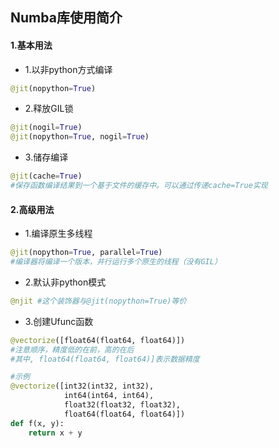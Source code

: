 ## Numba库使用简介

#### 1.基本用法

- 1.以非python方式编译

```python
@jit(nopython=True)
```

- 2.释放GIL锁

```python
@jit(nogil=True)
@jit(nopython=True, nogil=True)
```

- 3.储存编译

```python
@jit(cache=True)
#保存函数编译结果到一个基于文件的缓存中。可以通过传递cache=True实现
```

#### 2.高级用法

- 1.编译原生多线程

```python
@jit(nopython=True, parallel=True)
#编译器将编译一个版本，并行运行多个原生的线程（没有GIL）
```

- 2.默认非python模式

```python
@njit #这个装饰器与@jit(nopython=True)等价
```

- 3.创建Ufunc函数

```python
@vectorize([float64(float64, float64)])
#注意顺序，精度低的在前，高的在后
#其中, float64(float64, float64)]表示数据精度

#示例
@vectorize([int32(int32, int32),
            int64(int64, int64),
            float32(float32, float32),
            float64(float64, float64)])
def f(x, y):
    return x + y

```



